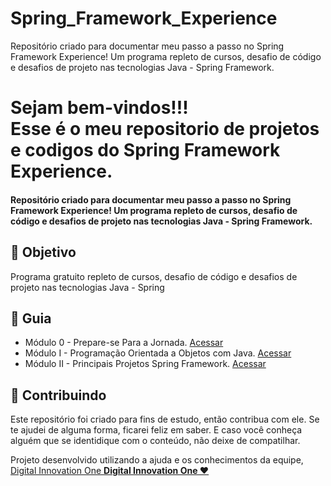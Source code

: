 # Spring_Framework_Experience
Repositório criado para documentar meu passo a passo no Spring Framework Experience! Um programa repleto de cursos, desafio de código e desafios de projeto nas tecnologias Java - Spring Framework.



<h1> Sejam bem-vindos!!! </br>
 Esse é o meu repositorio de projetos e codigos do Spring Framework Experience. </h1>

<h4> Repositório criado para documentar meu passo a passo no Spring Framework Experience! Um programa repleto de cursos, desafio de código e desafios de projeto nas tecnologias Java - Spring Framework. </h4>

<h2> 🎯 Objetivo </h2>
Programa gratuito repleto de cursos, desafio de código e desafios de projeto nas tecnologias Java - Spring

<h2 dir="auto"> 🚦 Guia </h2>
<ul dir="auto">
<li> Módulo 0 - Prepare-se Para a Jornada. <a href="https://"> Acessar </a></li>
<li> Módulo I - Programação Orientada a Objetos com Java. <a href="https://"> Acessar </a></li>
<li> Módulo II - Principais Projetos Spring Framework. <a href="https://"> Acessar </a></li>

</ul>


<h2 dir="auto"> 🤝 Contribuindo </h2>
<p dir="auto">
 Este repositório foi criado para fins de estudo, então contribua com ele. Se te ajudei de alguma forma, ficarei feliz em
saber. E caso você conheça alguém que se identidique com o conteúdo, não deixe de compatilhar.
</p>

<p dir="auto"> 
 Projeto desenvolvido utilizando a ajuda e os conhecimentos da equipe, 
 <a href=" https://www.dio.me/ "> Digital Innovation One <a href=" https://www.dio.me/"> 
 <strong>  Digital Innovation One ❤️ </strong> </a>
</p>
  
